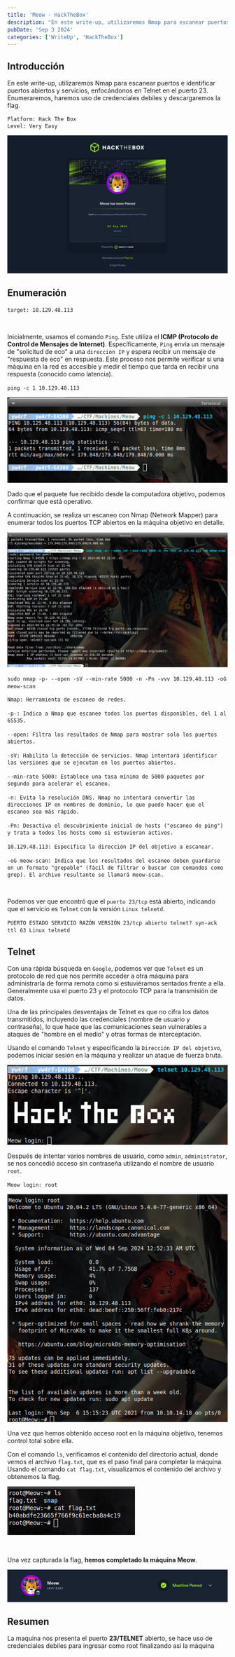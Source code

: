 ```yaml
---
title: 'Meow - HackTheBox'
description: "En este write-up, utilizaremos Nmap para escanear puertos e identificar puertos abiertos y servicios, enfocándonos en Telnet en el puerto 23. Enumeraremos, realizaremos ataques de fuerza bruta y descargaremos la flag."
pubDate: 'Sep 3 2024'
categories: ['WriteUp', 'HackTheBox']
--- 
```


## Introducción

En este write-up, utilizaremos Nmap para escanear puertos e identificar puertos abiertos y servicios, enfocándonos en Telnet en el puerto 23. Enumeraremos, haremos uso de credenciales debiles y descargaremos la flag.

```
Platform: Hack The Box
Level: Very Easy
```

![Ping command](../../../assets/HTB/Meow/meow-6.png)


## Enumeración
```
target: 10.129.48.113  
```
<br>

Inicialmente, usamos el comando `Ping`. Este utiliza el **ICMP (Protocolo de Control de Mensajes de Internet)**. Específicamente, `Ping` envía un mensaje de "solicitud de eco" a una `dirección IP` y espera recibir un mensaje de "respuesta de eco" en respuesta. Este proceso nos permite verificar si una máquina en la red es accesible y medir el tiempo que tarda en recibir una respuesta (conocido como latencia).

`ping -c 1 10.129.48.113`

![Comando Ping](../../../assets/HTB/Meow/meow-1.png)

Dado que el paquete fue recibido desde la computadora objetivo, podemos confirmar que está operativo.

A continuación, se realiza un escaneo con Nmap (Network Mapper) para enumerar todos los puertos TCP abiertos en la máquina objetivo en detalle.

![Comando Nmap](../../../assets/HTB/Meow/meow-2.png)

`sudo nmap -p- --open -sV --min-rate 5000 -n -Pn -vvv 10.129.48.113 -oG meow-scan`


```
Nmap: Herramienta de escaneo de redes.

-p-: Indica a Nmap que escanee todos los puertos disponibles, del 1 al 65535.

--open: Filtra los resultados de Nmap para mostrar solo los puertos abiertos.

-sV: Habilita la detección de servicios. Nmap intentará identificar las versiones que se ejecutan en los puertos abiertos.

--min-rate 5000: Establece una tasa mínima de 5000 paquetes por segundo para acelerar el escaneo.

-n: Evita la resolución DNS. Nmap no intentará convertir las direcciones IP en nombres de dominio, lo que puede hacer que el escaneo sea más rápido.

-Pn: Desactiva el descubrimiento inicial de hosts ("escaneo de ping") y trata a todos los hosts como si estuvieran activos.

10.129.48.113: Especifica la dirección IP del objetivo a escanear.

-oG meow-scan: Indica que los resultados del escaneo deben guardarse en un formato "grepable" (fácil de filtrar o buscar con comandos como grep). El archivo resultante se llamará meow-scan.
```
<br>

Podemos ver que encontró que el `puerto 23/tcp` está abierto, indicando que el servicio es `Telnet` con la versión `Linux telnetd`.

`PUERTO ESTADO SERVICIO RAZÓN VERSIÓN 23/tcp abierto telnet? syn-ack ttl 63 Linux telnetd`

## Telnet

Con una rápida búsqueda en `Google`, podemos ver que `Telnet` es un protocolo de red que nos permite acceder a otra máquina para administrarla de forma remota como si estuviéramos sentados frente a ella. Generalmente usa el puerto 23 y el protocolo TCP para la transmisión de datos.

Una de las principales desventajas de Telnet es que no cifra los datos transmitidos, incluyendo las credenciales (nombre de usuario y contraseña), lo que hace que las comunicaciones sean vulnerables a ataques de "hombre en el medio" y otras formas de interceptación.

Usando el comando `Telnet` y especificando la `Dirección IP del objetivo`, podemos iniciar sesión en la máquina y realizar un ataque de fuerza bruta.

![Ataque de fuerza bruta Telnet](../../../assets/HTB/Meow/meow-3.png)

Después de intentar varios nombres de usuario, como `admin`, `administrator`, se nos concedió acceso sin contraseña utilizando el nombre de usuario `root`.

`Meow login: root`

![Root Telnet](../../../assets/HTB/Meow/meow-4.png)

Una vez que hemos obtenido acceso root en la máquina objetivo, tenemos control total sobre ella.

Con el comando `ls`, verificamos el contenido del directorio actual, donde vemos el archivo `flag.txt`, que es el paso final para completar la máquina. Usando el comando `cat flag.txt`, visualizamos el contenido del archivo y obtenemos la flag.

![Flag capturada máquina Meow](../../../assets/HTB/Meow/meow-5.png)

<br>

Una vez capturada la flag, **hemos completado la máquina Meow**.

![Flag capturada máquina Meow](../../../assets/HTB/Meow/meow-7.png)

## Resumen

La maquina nos presenta el puerto **23/TELNET** abierto, se hace uso de credenciales debiles para ingresar como root finalizando asi la máquina

<br>